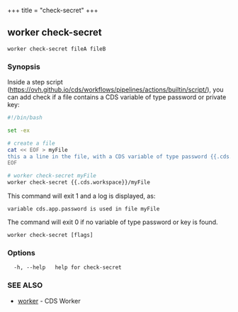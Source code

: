 +++
title = "check-secret"
+++
## worker check-secret

`worker check-secret fileA fileB`

### Synopsis



Inside a step script (https://ovh.github.io/cds/workflows/pipelines/actions/builtin/script/), you can add check if a file contains a CDS variable of type password or private key:

```bash
#!/bin/bash

set -ex

# create a file
cat << EOF > myFile
this a a line in the file, with a CDS variable of type password {{.cds.app.password}}
EOF

# worker check-secret myFile
worker check-secret {{.cds.workspace}}/myFile
```

This command will exit 1 and a log is displayed, as:

	variable cds.app.password is used in file myFile

The command will exit 0 if no variable of type password or key is found.

		

```
worker check-secret [flags]
```

### Options

```
  -h, --help   help for check-secret
```

### SEE ALSO

* [worker](/cli/worker/worker/)	 - CDS Worker

